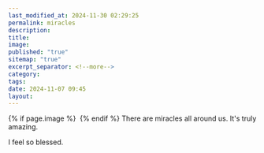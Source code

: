 ```yaml
---
last_modified_at: 2024-11-30 02:29:25
permalink: miracles
description: 
title: 
image: 
published: "true"
sitemap: "true"
excerpt_separator: <!--more-->
category: 
tags: 
date: 2024-11-07 09:45
layout:
---
```



{% if page.image %} <img src="{{ page.image }}" alt=""> {% endif %}
There are miracles all around us. It's truly amazing. 

I feel so blessed. 
